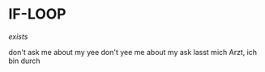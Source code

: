 # IF-LOOP
*exists*

don't ask me about my yee
don't yee me about my ask
lasst mich Arzt, ich bin durch
